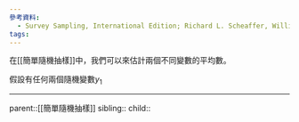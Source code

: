 ```yaml
---
參考資料:
  - Survey Sampling, International Edition; Richard L. Scheaffer, William Mendenhall. III
tags:
---
```

在[[簡單隨機抽樣]]中，我們可以來估計兩個不同變數的平均數。

假設有任何兩個隨機變數$y_1$

- - -
parent::[[簡單隨機抽樣]]
sibling::
child::